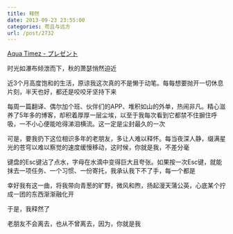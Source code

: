 ```yaml
---
title: 释然
date: 2013-09-23 23:55:00
categories: 苟且与远方
url: /post/2732
---
```


<p><a href="http://y.qq.com/#type=song&mid=002I1h8A4boFcp&tpl=yqq_song_detail&play=0" target="_blank">Aqua Timez - プレゼント</a></p>

时光如瀑布倾泄而下，秋的萧瑟悄然迫近

近3个月高度饱和的生活，原谅我这次真的不是懒于动笔。每每想要抛开一切休息片刻，半天也好，都还是咬咬牙坚持下来

每周一篇翻译、偶尔加个班、伙伴们的APP、堆积如山的外单，热闹非凡。精心滋养了5年多的博客，却积着厚厚一层尘埃，以至于我每次看到它都禁不住摒住呼吸，一不小心便能呛得涕泪横流。这一定是尘封最久的一次

可是，要我扔下这位相识多年的老朋友，多让人难以释怀。每当夜深人静，缀满星光的苍穹以难以察觉的速度缓慢移动，这时候，你就是我，不差分毫

键盘的Esc键沾了点水，字母在水滴中变得巨大且夸张。如果按一次Esc键，就能抹去一项任务、一个习惯、一份寄托，我承认我下不了手，每一个都是

幸好我有这一曲，将我带向青葱的旷野，微风和煦，扬起漫天蒲公英，心底某个拧成一团的东西渐渐融化开

于是，我释然了

老朋友不会离去，也从不曾离去，因为，你就是我